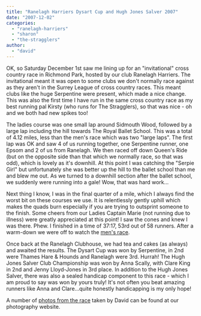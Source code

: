 ```yaml
---
title: "Ranelagh Harriers Dysart Cup and Hugh Jones Salver 2007"
date: "2007-12-02"
categories: 
  - "ranelagh-harriers"
  - "sharon"
  - "the-stragglers"
author:
  - "david"
---
```


OK, so Saturday December 1st saw me lining up for an "invitational" cross country race in Richmond Park, hosted by our club Ranelagh Harriers. The invitational meant it was open to some clubs we don't normally race against as they aren't in the Surrey League of cross country races. This meant clubs like the huge Serpentine were present, which made a nice change. This was also the first time I have run in the same cross country race as my best running pal Kirsty (who runs for The Stragglers), so that was nice - oh and we both had new spikes too!

The ladies course was one small lap around Sidmouth Wood, followed by a large lap including the hill towards The Royal Ballet School. This was a total of 4.12 miles, less than the men's race which was two "large laps". The first lap was OK and saw 4 of us running together, one Serpentine runner, one Epsom and 2 of us from Ranelagh. We then raced off down Queen's Ride (but on the opposite side than that which we normally race, so that was odd), which is lovely as it's downhill. At this point I was catching the "Serpie Girl" but unfortunately she was better up the hill to the ballet school than me and blew me out. As we turned to a downhill section after the ballet school, we suddenly were running into a gale! Wow, that was hard work...

Next thing I know, I was in the final quarter of a mile, which I always find the worst bit on these courses we use. It is relentlessly gently uphill which makes the quads burn especially if you are trying to outsprint someone to the finish. Some cheers from our Ladies Captain Marie (not running due to illness) were greatly appreciated at this point! I saw the cones and knew I was there. Phew. I finished in a time of 37:17, 53rd out of 58 runners. After a warm-down we were off to watch the [men's race](/?p=231).

Once back at the Ranelagh Clubhouse, we had tea and cakes (as always) and awaited the results. The Dysart Cup was won by Serpentine, in 2nd were Thames Hare & Hounds and Ranelagh were 3rd. Hurrah! The Hugh Jones Salver Club Championship was won by Anna Scally, with Clare King in 2nd and Jenny Lloyd-Jones in 3rd place. In addition to the Hugh Jones Salver, there was also a sealed handicap component to this race - which I am proud to say was won by yours truly! It's not often you beat amazing runners like Anna and Clare...quite honestly handicapping is my only hope!

A number of [photos from the race](http://rowephoto.co.uk/photos/72157603349747167/) taken by David can be found at our photography website.
